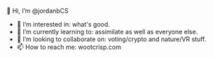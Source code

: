 👋 Hi, I’m @jordanbCS  
- 👀 I’m interested in: what's good.  
- 🌱 I’m currently learning to: assimilate as well as everyone else.  
- 💞️ I’m looking to collaborate on: voting/crypto and nature/VR stuff.  
- 📫 How to reach me: wootcrisp.com

<!---
jordanbCS/jordanbCS is a ✨ special ✨ repository because its `README.md` (this file) appears on your GitHub profile.
You can click the Preview link to take a look at your changes.
--->
